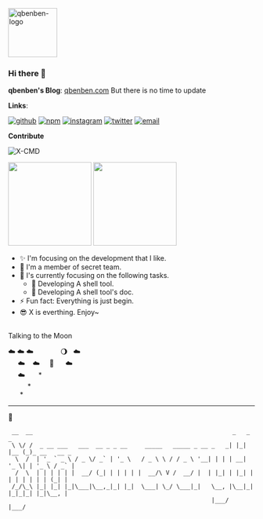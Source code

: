 <img alt="qbenben-logo" width="100" src="https://user-images.githubusercontent.com/40693636/147798845-84d79751-28d3-4b88-bc4a-a24d33f914ec.png"/>

### Hi there 👋

**qbenben's Blog**: [qbenben.com](https://www.qbenben.com)
But there is no time to update

**Links**: 

[![github](https://img.shields.io/badge/Github-Zhengqbbb-lightgrey?style=social&logo=github)](https://github.com/Zhengqbbb/)
[![npm](https://img.shields.io/badge/NPM-zhengqbbb-lightgrey?style=social&logo=npm)](https://www.npmjs.com/~zhengqbbb)
[![instagram](https://img.shields.io/badge/Instagram-qbqiubin-lightgrey?style=social&logo=instagram)](https://www.instagram.com/qbqiubin/)
[![twitter](https://img.shields.io/badge/Twitter-zhengqbbb-lightgrey?style=social&logo=twitter)](https://twitter.com/zhengqbbb)
[![email](https://img.shields.io/badge/Email-zhengqbbb-lightgrey?style=social&logo=gmail)](mailto:zhengqbbb@gamil.com)

**Contribute**

![X-CMD](https://img.shields.io/badge/Shell%20Tool-X--CMD-lightgrey?style=social&logo=windowsterminal)

<p>
  <img src="https://github-readme-stats.vercel.app/api?username=zhengqbbb&show_icons=true&theme=slateorange&count_private=true&hide_border=true" height="170">
  <img src="https://github-readme-stats.vercel.app/api/top-langs/?username=Zhengqbbb&layout=compact&theme=slateorange&count_private=true&hide=html&exclude_repo=WorkCode,zhengqbbb.github.io,dev-template,Blog,blogBackup&langs_count=6&hide_border=true&v=2" height="170">
</p>


- ✨  I'm focusing on the development that I like.
- 🏢  I'm a member of secret team.
- 🌱  I's currently focusing on the following tasks.
  - 🧐 Developing A shell tool.
  - 🧐 Developing A shell tool's doc.
- ⚡  Fun fact: Everything is just begin. 
- 😎  X is everthing. Enjoy~
<br/>
Talking to the Moon

☁️&nbsp;☁️&nbsp;☁️&nbsp;&nbsp;&nbsp;&nbsp;&nbsp;&nbsp;&nbsp;&nbsp;&nbsp;&nbsp;&nbsp;&nbsp;&nbsp;&nbsp;🌖 &nbsp;&nbsp;☁️<br/>
&nbsp;&nbsp;&nbsp;&nbsp;&nbsp;☁️&nbsp;&nbsp;&nbsp; ☁️ &nbsp;&nbsp;&nbsp; 🚀 &nbsp; &nbsp;&nbsp;&nbsp;☁️ <br/>
&nbsp;&nbsp;&nbsp;&nbsp;&nbsp;☁️&nbsp;&nbsp;&nbsp;&nbsp;&nbsp;&nbsp;&nbsp;* <br/>
&nbsp;&nbsp;&nbsp;&nbsp;&nbsp;&nbsp;&nbsp;&nbsp;&nbsp;&nbsp;* <br/>
&nbsp;&nbsp;&nbsp;&nbsp;&nbsp;&nbsp;*


---

  
🌟
```
 __  __                                                         _   _     _             
 \ \/ /  _ __ ___   ___  __ _ _ __     _____   _____ _ __ _   _| |_| |__ (_)_ __   __ _ 
  \  /  | '_ ` _ \ / _ \/ _` | '_ \   / _ \ \ / / _ \ '__| | | | __| '_ \| | '_ \ / _` |
  /  \  | | | | | |  __/ (_| | | | | |  __/\ V /  __/ |  | |_| | |_| | | | | | | | (_| |
 /_/\_\ |_| |_| |_|\___|\__,_|_| |_|  \___| \_/ \___|_|   \__, |\__|_| |_|_|_| |_|\__, |
                                                          |___/                   |___/  
```
